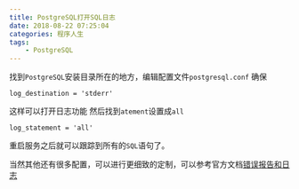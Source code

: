 ```yaml
---
title: PostgreSQL打开SQL日志
date: 2018-08-22 07:25:04
categories: 程序人生
tags:
    - PostgreSQL
---
```

找到`PostgreSQL`安装目录所在的地方，编辑配置文件`postgresql.conf`
确保
```
log_destination = 'stderr'
```
这样可以打开日志功能
然后找到`atement`设置成`all`
```
log_statement = 'all'
```
重启服务之后就可以跟踪到所有的`SQL`语句了。

当然其他还有很多配置，可以进行更细致的定制，可以参考官方文档[错误报告和日志](http://www.postgres.cn/docs/10/runtime-config-logging.html)